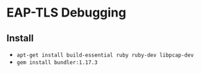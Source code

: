 # EAP-TLS Debugging

## Install

* `apt-get install build-essential ruby ruby-dev libpcap-dev`
* `gem install bundler:1.17.3`
